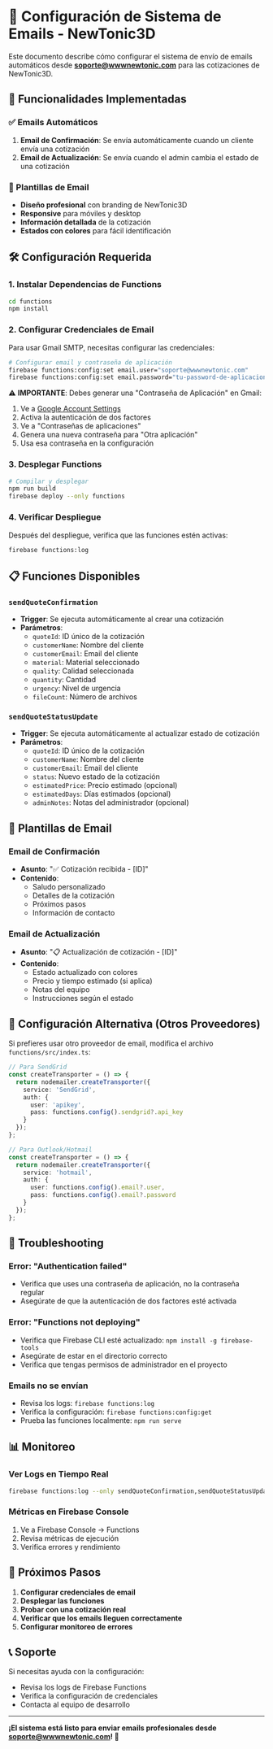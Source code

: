 # 📧 Configuración de Sistema de Emails - NewTonic3D

Este documento describe cómo configurar el sistema de envío de emails automáticos desde **soporte@wwwnewtonic.com** para las cotizaciones de NewTonic3D.

## 🚀 Funcionalidades Implementadas

### ✅ Emails Automáticos
1. **Email de Confirmación**: Se envía automáticamente cuando un cliente envía una cotización
2. **Email de Actualización**: Se envía cuando el admin cambia el estado de una cotización

### 📧 Plantillas de Email
- **Diseño profesional** con branding de NewTonic3D
- **Responsive** para móviles y desktop
- **Información detallada** de la cotización
- **Estados con colores** para fácil identificación

## 🛠️ Configuración Requerida

### 1. Instalar Dependencias de Functions

```bash
cd functions
npm install
```

### 2. Configurar Credenciales de Email

Para usar Gmail SMTP, necesitas configurar las credenciales:

```bash
# Configurar email y contraseña de aplicación
firebase functions:config:set email.user="soporte@wwwnewtonic.com"
firebase functions:config:set email.password="tu-password-de-aplicacion"
```

⚠️ **IMPORTANTE**: Debes generar una "Contraseña de Aplicación" en Gmail:
1. Ve a [Google Account Settings](https://myaccount.google.com/)
2. Activa la autenticación de dos factores
3. Ve a "Contraseñas de aplicaciones"
4. Genera una nueva contraseña para "Otra aplicación"
5. Usa esa contraseña en la configuración

### 3. Desplegar Functions

```bash
# Compilar y desplegar
npm run build
firebase deploy --only functions
```

### 4. Verificar Despliegue

Después del despliegue, verifica que las funciones estén activas:

```bash
firebase functions:log
```

## 📋 Funciones Disponibles

### `sendQuoteConfirmation`
- **Trigger**: Se ejecuta automáticamente al crear una cotización
- **Parámetros**: 
  - `quoteId`: ID único de la cotización
  - `customerName`: Nombre del cliente
  - `customerEmail`: Email del cliente
  - `material`: Material seleccionado
  - `quality`: Calidad seleccionada
  - `quantity`: Cantidad
  - `urgency`: Nivel de urgencia
  - `fileCount`: Número de archivos

### `sendQuoteStatusUpdate`
- **Trigger**: Se ejecuta automáticamente al actualizar estado de cotización
- **Parámetros**:
  - `quoteId`: ID único de la cotización
  - `customerName`: Nombre del cliente
  - `customerEmail`: Email del cliente
  - `status`: Nuevo estado de la cotización
  - `estimatedPrice`: Precio estimado (opcional)
  - `estimatedDays`: Días estimados (opcional)
  - `adminNotes`: Notas del administrador (opcional)

## 🎨 Plantillas de Email

### Email de Confirmación
- **Asunto**: "✅ Cotización recibida - [ID]"
- **Contenido**: 
  - Saludo personalizado
  - Detalles de la cotización
  - Próximos pasos
  - Información de contacto

### Email de Actualización
- **Asunto**: "📋 Actualización de cotización - [ID]"
- **Contenido**:
  - Estado actualizado con colores
  - Precio y tiempo estimado (si aplica)
  - Notas del equipo
  - Instrucciones según el estado

## 🔧 Configuración Alternativa (Otros Proveedores)

Si prefieres usar otro proveedor de email, modifica el archivo `functions/src/index.ts`:

```typescript
// Para SendGrid
const createTransporter = () => {
  return nodemailer.createTransporter({
    service: 'SendGrid',
    auth: {
      user: 'apikey',
      pass: functions.config().sendgrid?.api_key
    }
  });
};

// Para Outlook/Hotmail
const createTransporter = () => {
  return nodemailer.createTransporter({
    service: 'hotmail',
    auth: {
      user: functions.config().email?.user,
      pass: functions.config().email?.password
    }
  });
};
```

## 🐛 Troubleshooting

### Error: "Authentication failed"
- Verifica que uses una contraseña de aplicación, no la contraseña regular
- Asegúrate de que la autenticación de dos factores esté activada

### Error: "Functions not deploying"
- Verifica que Firebase CLI esté actualizado: `npm install -g firebase-tools`
- Asegúrate de estar en el directorio correcto
- Verifica que tengas permisos de administrador en el proyecto

### Emails no se envían
- Revisa los logs: `firebase functions:log`
- Verifica la configuración: `firebase functions:config:get`
- Prueba las funciones localmente: `npm run serve`

## 📊 Monitoreo

### Ver Logs en Tiempo Real
```bash
firebase functions:log --only sendQuoteConfirmation,sendQuoteStatusUpdate
```

### Métricas en Firebase Console
1. Ve a Firebase Console → Functions
2. Revisa métricas de ejecución
3. Verifica errores y rendimiento

## 🚀 Próximos Pasos

1. **Configurar credenciales de email**
2. **Desplegar las funciones**
3. **Probar con una cotización real**
4. **Verificar que los emails lleguen correctamente**
5. **Configurar monitoreo de errores**

## 📞 Soporte

Si necesitas ayuda con la configuración:
- Revisa los logs de Firebase Functions
- Verifica la configuración de credenciales
- Contacta al equipo de desarrollo

---

**¡El sistema está listo para enviar emails profesionales desde soporte@wwwnewtonic.com! 🎉**

